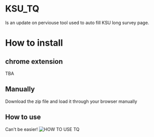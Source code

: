# KSU_TQ
Is an update on perviouse tool used to auto fill KSU long survey page.

# How to install
## chrome extension
TBA
## Manually
Download the zip file and load it through your browser manually 
## How to use
Can't be easier!
![HOW TO USE TQ](https://i.imgur.com/O3bf8QM.gif)

